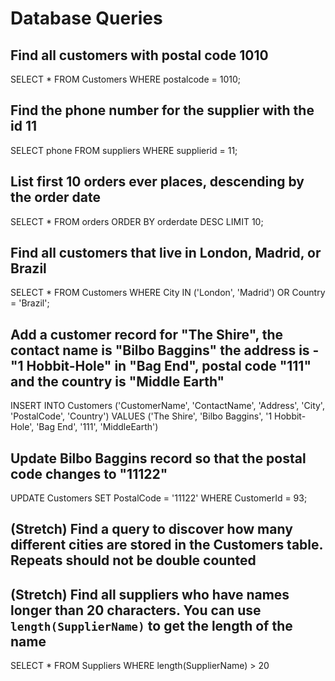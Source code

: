 # Database Queries

## Find all customers with postal code 1010

<answer/> SELECT * FROM Customers WHERE postalcode = 1010;

## Find the phone number for the supplier with the id 11

<answer/> SELECT phone FROM suppliers WHERE supplierid = 11;

## List first 10 orders ever places, descending by the order date

<answer/> SELECT * FROM orders ORDER BY orderdate DESC LIMIT 10;

## Find all customers that live in London, Madrid, or Brazil

<answer/> SELECT * FROM Customers WHERE City IN ('London', 'Madrid') OR Country = 'Brazil';

## Add a customer record for "The Shire", the contact name is "Bilbo Baggins" the address is -"1 Hobbit-Hole" in "Bag End", postal code "111" and the country is "Middle Earth"

<answer/> INSERT INTO Customers ('CustomerName', 'ContactName', 'Address', 'City', 'PostalCode', 'Country') VALUES ('The Shire', 'Bilbo Baggins', '1 Hobbit-Hole', 'Bag End', '111', 'MiddleEarth')

## Update Bilbo Baggins record so that the postal code changes to "11122"

<answer/> UPDATE Customers SET PostalCode = '11122' WHERE CustomerId = 93;

## (Stretch) Find a query to discover how many different cities are stored in the Customers table. Repeats should not be double counted

<answer/>

## (Stretch) Find all suppliers who have names longer than 20 characters. You can use `length(SupplierName)` to get the length of the name

<answer/> SELECT * FROM Suppliers WHERE length(SupplierName) > 20